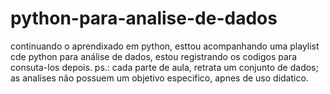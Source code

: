 # python-para-analise-de-dados
continuando o aprendixado em python, esttou acompanhando uma playlist cde python para análise de dados, estou registrando os codigos para consuta-los depois.
ps.: cada parte de aula, retrata um conjunto de dados; as analises não possuem um objetivo especifico, apnes de uso didatico.
